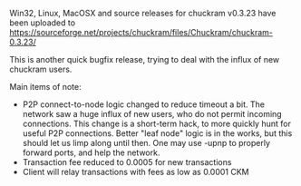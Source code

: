 Win32, Linux, MacOSX and source releases for chuckram v0.3.23 have been uploaded to
https://sourceforge.net/projects/chuckram/files/Chuckram/chuckram-0.3.23/

This is another quick bugfix release, trying to deal with the influx of new chuckram users.

Main items of note:

* P2P connect-to-node logic changed to reduce timeout a bit.  The network saw a huge influx of new users, who do not permit incoming connections.  This change is a short-term hack, to more quickly hunt for useful P2P connections.  Better "leaf node" logic is in the works, but this should let us limp along until then.  One may use -upnp to properly forward ports, and help the network.
* Transaction fee reduced to 0.0005 for new transactions
* Client will relay transactions with fees as low as 0.0001 CKM
